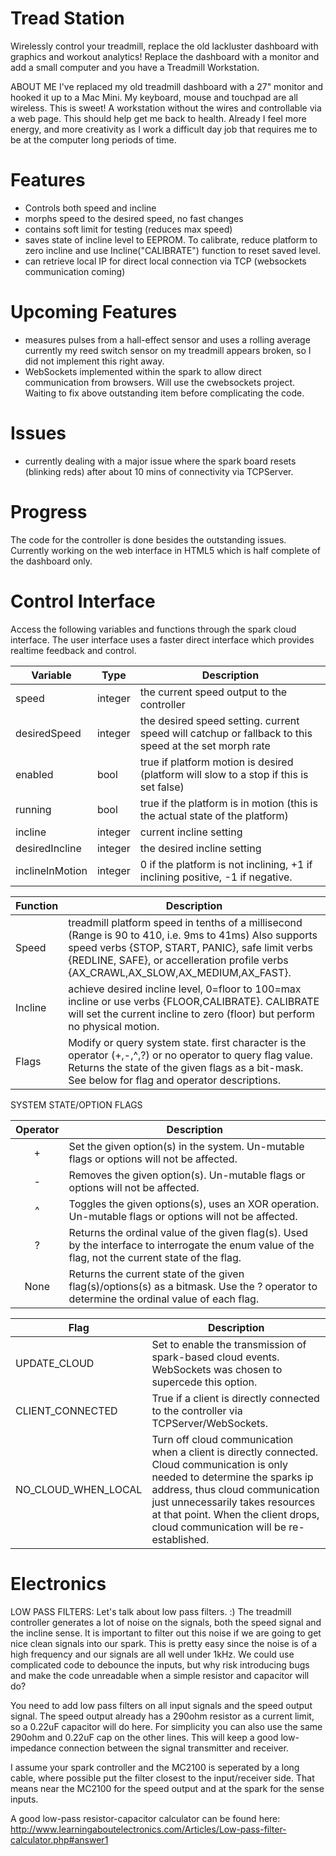 Tread Station
=============

Wirelessly control your treadmill, replace the old lackluster dashboard with graphics and workout analytics! Replace the dashboard with a monitor and add a small computer and you have a Treadmill Workstation.

ABOUT ME
I've replaced my old treadmill dashboard with a 27" monitor and hooked it up to a Mac Mini. My keyboard, mouse and touchpad are all wireless. This is sweet! A workstation without the wires and controllable via a web page. This should help get me back to health. Already I feel more energy, and more creativity as I work a difficult day job that requires me to be at the computer long periods of time.

Features
========
  * Controls both speed and incline
  * morphs speed to the desired speed, no fast changes
  * contains soft limit for testing (reduces max speed)
  * saves state of incline level to EEPROM. To calibrate, reduce platform to zero incline and use Incline("CALIBRATE") function to reset saved level.
  * can retrieve local IP for direct local connection via TCP (websockets communication coming)

Upcoming Features
=================
  * measures pulses from a hall-effect sensor and uses a rolling average
        currently my reed switch sensor on my treadmill appears broken, so I did not implement this right away.
  * WebSockets implemented within the spark to allow direct communication from browsers. Will use the
    cwebsockets project. Waiting to fix above outstanding item before complicating the code.

Issues
======
  * currently dealing with a major issue where the spark board resets (blinking reds) after about 10 mins of connectivity
    via TCPServer.

Progress
========

The code for the controller is done besides the outstanding issues. Currently working on the web interface in HTML5 which
is half complete of the dashboard only.

Control Interface
=================

Access the following variables and functions through the spark cloud interface. The user interface uses a faster direct 
interface which provides realtime feedback and control.

Variable         | Type       | Description                                                                             
---------------- | ---------- | --------------------------------------------------------------------------------------- 
speed           | integer    | the current speed output to the controller 
desiredSpeed    | integer    | the desired speed setting. current speed will catchup or fallback to this speed at the set morph rate 
enabled         | bool       | true if platform motion is desired (platform will slow to a stop if this is set false) 
running         | bool       | true if the platform is in motion (this is the actual state of the platform)           
incline         | integer    | current incline setting 
desiredIncline  | integer    | the desired incline setting 
inclineInMotion | integer    | 0 if the platform is not inclining, +1 if inclining positive, -1 if negative. 


Function          | Description
----------------- | --------------------------------------------------------------------------------------
   Speed          | treadmill platform speed in tenths of a millisecond (Range is 90 to 410, i.e. 9ms to 41ms) Also supports speed verbs {STOP, START, PANIC}, safe limit verbs {REDLINE, SAFE}, or accelleration profile verbs {AX_CRAWL,AX_SLOW,AX_MEDIUM,AX_FAST}.
Incline           | achieve desired incline level, 0=floor to 100=max incline or use verbs {FLOOR,CALIBRATE}. CALIBRATE will set the current incline to zero (floor) but perform no physical motion.
Flags             | Modify or query system state. first character is the operator (+,-,^,?) or no operator to query flag value. Returns the state of the given flags as a bit-mask. See below for flag and operator descriptions.

SYSTEM STATE/OPTION FLAGS

Operator  | Description
:--------:| --------------------------------------------------------------------------------
 +  |  Set the given option(s) in the system. Un-mutable flags or options will not be affected.
 -  |  Removes the given option(s). Un-mutable flags or options will not be affected.
 ^  |  Toggles the given options(s), uses an XOR operation. Un-mutable flags or options will not be affected.
 ?  |  Returns the ordinal value of the given flag(s). Used by the interface to interrogate the enum value of the flag, not the current state of the flag.
None | Returns the current state of the given flag(s)/options(s) as a bitmask. Use the ? operator to determine the ordinal value of each flag.

Flag                  | Description
--------------------- | --------------------------------------------------------------------------------
UPDATE_CLOUD          | Set to enable the transmission of spark-based cloud events. WebSockets was chosen to supercede this option.
CLIENT_CONNECTED      | True if a client is directly connected to the controller via TCPServer/WebSockets.
NO_CLOUD_WHEN_LOCAL   | Turn off cloud communication when a client is directly connected. Cloud communication is only needed to determine the sparks ip address, thus cloud communication just unnecessarily takes resources at that point. When the client drops, cloud communication will be re-established.

Electronics
===========

LOW PASS FILTERS:
  Let's talk about low pass filters. :)  The treadmill controller generates a lot of noise on the signals, both the speed
  signal and the incline sense. It is important to filter out this noise if we are going to get nice clean signals into
  our spark. This is pretty easy since the noise is of a high frequency and our signals are all well under 1kHz. We could
  use complicated code to debounce the inputs, but why risk introducing bugs and make the code unreadable when a simple
  resistor and capacitor will do?
  
  You need to add low pass filters on all input signals and the speed output signal. The speed output already has a 290ohm
  resistor as a current limit, so a 0.22uF capacitor will do here. For simplicity you can also use the same 290ohm and 0.22uF
  cap on the other lines. This will keep a good low-impedance connection between the signal transmitter and receiver.
  
  I assume your spark controller and the MC2100 is seperated by a long cable, where possible put the filter closest to the
  input/receiver side. That means near the MC2100 for the speed output and at the spark for the sense inputs.
  
  A good low-pass resistor-capacitor calculator can be found here:
  http://www.learningaboutelectronics.com/Articles/Low-pass-filter-calculator.php#answer1
  
